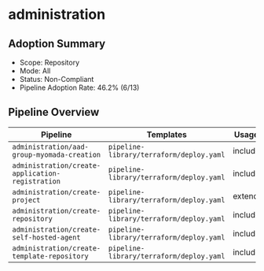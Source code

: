 # administration

## Adoption Summary

- Scope: Repository
- Mode: All
- Status: Non-Compliant
- Pipeline Adoption Rate: 46.2% (6/13)

## Pipeline Overview

| Pipeline | Templates | Usage |
|----------|-----------|--------|
| `administration/aad-group-myomada-creation` | `pipeline-library/terraform/deploy.yaml` | include |
| `administration/create-application-registration` | `pipeline-library/terraform/deploy.yaml` | include |
| `administration/create-project` | `pipeline-library/terraform/deploy.yaml` | extend |
| `administration/create-repository` | `pipeline-library/terraform/deploy.yaml` | include |
| `administration/create-self-hosted-agent` | `pipeline-library/terraform/deploy.yaml` | include |
| `administration/create-template-repository` | `pipeline-library/terraform/deploy.yaml` | include |
